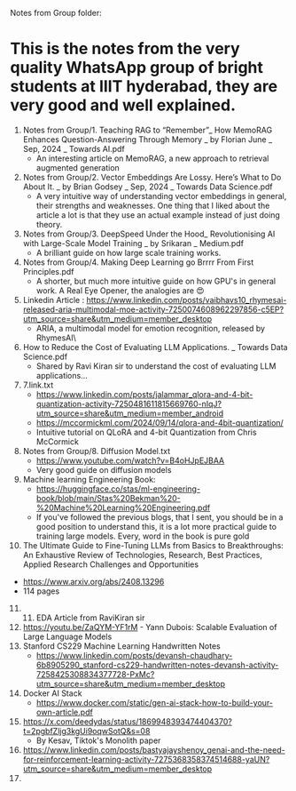Notes from Group folder:
# This is the notes from the very quality WhatsApp group of bright students at IIIT hyderabad, they are very good and well explained.

1. Notes from Group/1. Teaching RAG to “Remember”_ How MemoRAG Enhances Question-Answering Through Memory _ by Florian June _ Sep, 2024 _ Towards AI.pdf 
    -   An interesting article on MemoRAG, a new approach to retrieval augmented generation
2. Notes from Group/2. Vector Embeddings Are Lossy. Here’s What to Do About It. _ by Brian Godsey _ Sep, 2024 _ Towards Data Science.pdf
    -   A very intuitive way of understanding vector embeddings in general, their strengths and weaknesses. One thing that I liked about the article a lot is that they use an actual example instead of just doing theory.
3. Notes from Group/3. DeepSpeed Under the Hood_ Revolutionising AI with Large-Scale Model Training _ by Srikaran _ Medium.pdf
    -   A brilliant guide on how large scale training works.
4. Notes from Group/4. Making Deep Learning go Brrrr From First Principles.pdf
    -   A shorter, but much more intuitive guide on how GPU's in general work. A Real Eye Opener, the analogies are 😍
5. Linkedin Article : https://www.linkedin.com/posts/vaibhavs10_rhymesai-released-aria-multimodal-moe-activity-7250074608962297856-c5EP?utm_source=share&utm_medium=member_desktop
    -  ARIA, a multimodal model for emotion recognition, released by RhymesAI\
6. How to Reduce the Cost of Evaluating LLM Applications. _ Towards Data Science.pdf
    -   Shared by Ravi Kiran sir to understand the cost of evaluating LLM applications...
7. 7.link.txt
    -   https://www.linkedin.com/posts/jalammar_qlora-and-4-bit-quantization-activity-7250481611815669760-nIqJ?utm_source=share&utm_medium=member_android 
    -   https://mccormickml.com/2024/09/14/qlora-and-4bit-quantization/ 
    -   Intuitive tutorial on QLoRA and 4-bit Quantization from Chris McCormick
8. Notes from Group/8. Diffusion Model.txt
    - https://www.youtube.com/watch?v=B4oHJpEJBAA 
    - Very good guide on diffusion models
9. Machine learning Engineering Book:
    - https://huggingface.co/stas/ml-engineering-book/blob/main/Stas%20Bekman%20-%20Machine%20Learning%20Engineering.pdf 
    - If you've followed the previous blogs, that I sent, you should be in a good position to understand this, it is a lot more practical guide to training large models. Every, word in the book is pure gold
10. The Ultimate Guide to Fine-Tuning LLMs from Basics to Breakthroughs: An Exhaustive Review of Technologies, Research, Best Practices, Applied Research Challenges and Opportunities
- https://www.arxiv.org/abs/2408.13296
- 114 pages 
11. 11. EDA Article from RaviKiran sir
12. https://youtu.be/ZaQYM-YF1rM - Yann Dubois: Scalable Evaluation of Large Language Models
13. Stanford CS229 Machine Learning Handwritten Notes
    - https://www.linkedin.com/posts/devansh-chaudhary-6b8905290_stanford-cs229-handwritten-notes-devansh-activity-7258425308834377728-PxMc?utm_source=share&utm_medium=member_desktop
14. Docker AI Stack
    - https://www.docker.com/static/gen-ai-stack-how-to-build-your-own-article.pdf
15. https://x.com/deedydas/status/1869948393474404370?t=2pgbfZljg3kgUi9oqwSotQ&s=08
    - By Kesav, Tiktok's Monolith paper
16. https://www.linkedin.com/posts/bastyajayshenoy_genai-and-the-need-for-reinforcement-learning-activity-7275368358374514688-yaUN?utm_source=share&utm_medium=member_desktop
17. 